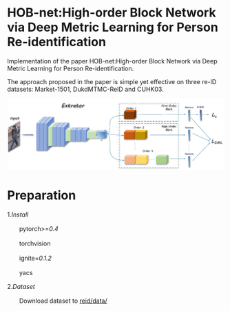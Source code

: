 # HOB-net:High-order Block Network via Deep Metric Learning for Person Re-identification  

Implementation of the paper HOB-net:High-order Block Network via Deep Metric Learning for Person Re-identification.  
  
The approach proposed in the paper is simple yet effective on three re-ID datasets: Market-1501, DukdMTMC-ReID and CUHK03.  

![Alt text](https://github.com/NothingToSay99/HOB-net/blob/main/images/p2.png)

# Preparation

1.*Install*

　　pytorch>=*0.4* 

　　torchvision  

　　ignite=*0.1.2* 

　　yacs  

2.*Dataset*  

　　Download dataset to [reid/data/](https://github.com/NothingToSay99/HOB-net/tree/main/reid/data)

